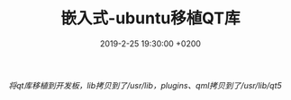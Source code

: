 ﻿---
layout: post
title:  "嵌入式-ubuntu移植QT库"
date:   2019-2-25 19:30:00 +0200
categories: 嵌入式
---

###### 将qt库移植到开发板，lib拷贝到了/usr/lib，plugins、qml拷贝到了/usr/lib/qt5      
